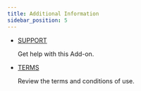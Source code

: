 ```yaml
---
title: Additional Information
sidebar_position: 5
---
```


- [SUPPORT](https://dashboard.marketdata.app/marketdata/helpdesk/)

  Get help with this Add-on.

- [TERMS](https://www.marketdata.app/terms/)

  Review the terms and conditions of use.
